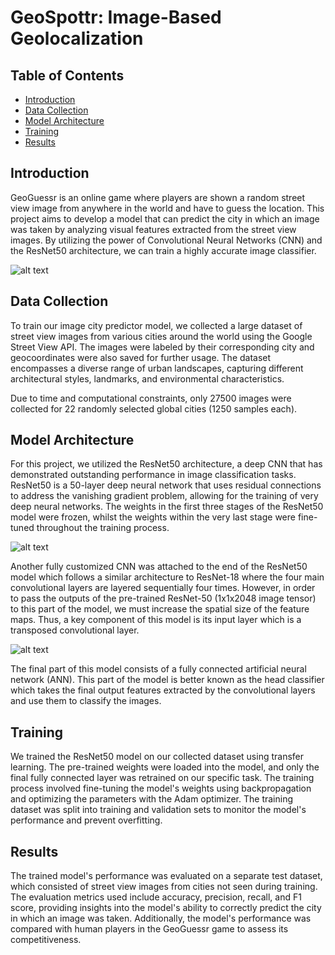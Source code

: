 # GeoSpottr: Image-Based Geolocalization

## Table of Contents

- [Introduction](#introduction)
- [Data Collection](#data-collection)
- [Model Architecture](#model-architecture)
- [Training](#training)
- [Results](#results)

## Introduction

GeoGuessr is an online game where players are shown a random street view image from anywhere in the world and have to guess the location. This project aims to develop a model that can predict the city in which an image was taken by analyzing visual features extracted from the street view images. By utilizing the power of Convolutional Neural Networks (CNN) and the ResNet50 architecture, we can train a highly accurate image classifier.

![alt text](https://thegatewithbriancohen.com/wp-content/uploads/2016/12/Screen-Shot-2016-12-23-at-10.48.29-PM.png)

## Data Collection

To train our image city predictor model, we collected a large dataset of street view images from various cities around the world using the Google Street View API. The images were labeled by their corresponding city and geocoordinates were also saved for further usage. The dataset encompasses a diverse range of urban landscapes, capturing different architectural styles, landmarks, and environmental characteristics.

Due to time and computational constraints, only 27500 images were collected for 22 randomly selected global cities (1250 samples each).

## Model Architecture

For this project, we utilized the ResNet50 architecture, a deep CNN that has demonstrated outstanding performance in image classification tasks. ResNet50 is a 50-layer deep neural network that uses residual connections to address the vanishing gradient problem, allowing for the training of very deep neural networks. The weights in the first three stages of the ResNet50 model were frozen, whilst the weights within the very last stage were fine-tuned throughout the training process.

![alt text](https://github.com/pkardjian/GeoSpottr/primary/architecture/ResNet50.png?raw=true)

Another fully customized CNN was attached to the end of the ResNet50 model which follows a similar architecture to ResNet-18 where the four main convolutional layers are layered sequentially four times. However, in order to pass the outputs of the pre-trained ResNet-50 (1x1x2048 image tensor) to this part of the model, we must increase the spatial size of the feature maps. Thus, a key component of this model is its input layer which is a transposed convolutional layer. 

![alt text]()

The final part of this model consists of a fully connected artificial neural network (ANN). This part of the model is better known as the head classifier which takes the final output features extracted by the convolutional layers and use them to classify the images. 


## Training

We trained the ResNet50 model on our collected dataset using transfer learning. The pre-trained weights were loaded into the model, and only the final fully connected layer was retrained on our specific task. The training process involved fine-tuning the model's weights using backpropagation and optimizing the parameters with the Adam optimizer. The training dataset was split into training and validation sets to monitor the model's performance and prevent overfitting.

## Results

The trained model's performance was evaluated on a separate test dataset, which consisted of street view images from cities not seen during training. The evaluation metrics used include accuracy, precision, recall, and F1 score, providing insights into the model's ability to correctly predict the city in which an image was taken. Additionally, the model's performance was compared with human players in the GeoGuessr game to assess its competitiveness.
